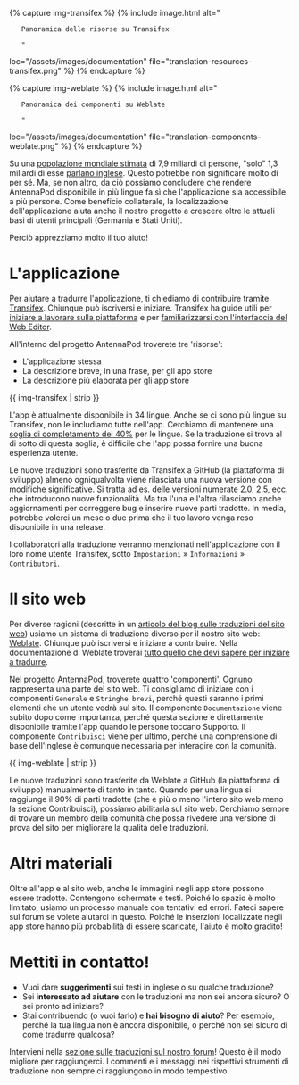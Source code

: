 {% capture img-transifex %} {% include image.html alt="

       Panoramica delle risorse su Transifex

       "

loc="/assets/images/documentation" file="translation-resources-transifex.png" %} {% endcapture %}

{% capture img-weblate %} {% include image.html alt="

       Panoramica dei componenti su Weblate

       "

loc="/assets/images/documentation" file="translation-components-weblate.png" %} {% endcapture %}

Su una [popolazione mondiale stimata](https://it.wikipedia.org/wiki/Popolazione_mondiale) di 7,9 miliardi di persone, "solo" 1,3 miliardi di esse [parlano inglese](https://www.ethnologue.com/guides/ethnologue200). Questo potrebbe non significare molto di per sé. Ma, se non altro, da ciò possiamo concludere che rendere AntennaPod disponibile in più lingue fa sì che l'applicazione sia accessibile a più persone. Come beneficio collaterale, la localizzazione dell'applicazione aiuta anche il nostro progetto a crescere oltre le attuali basi di utenti principali (Germania e Stati Uniti).

Perciò apprezziamo molto il tuo aiuto!

# L'applicazione

Per aiutare a tradurre l'applicazione, ti chiediamo di contribuire tramite [Transifex](https://www.transifex.com/antennapod/antennapod/). Chiunque può iscriversi e iniziare. Transifex ha guide utili per [iniziare a lavorare sulla piattaforma](https://docs.transifex.com/getting-started-1/translators) e per [familiarizzarsi con l'interfaccia del Web Editor](https://docs.transifex.com/translation/translating-with-the-web-editor).

All'interno del progetto AntennaPod troverete tre 'risorse':

- L'applicazione stessa
- La descrizione breve, in una frase, per gli app store
- La descrizione più elaborata per gli app store

{{ img-transifex | strip }}

L'app è attualmente disponibile in 34 lingue. Anche se ci sono più lingue su Transifex, non le includiamo tutte nell'app. Cerchiamo di mantenere una [soglia di completamento del 40%](https://github.com/AntennaPod/AntennaPod/pull/4112) per le lingue. Se la traduzione si trova al di sotto di questa soglia, è difficile che l'app possa fornire una buona esperienza utente.

Le nuove traduzioni sono trasferite da Transifex a GitHub (la piattaforma di sviluppo) almeno ogniqualvolta viene rilasciata una nuova versione con modifiche significative. Si tratta ad es. delle versioni numerate 2.0, 2.5, ecc. che introducono nuove funzionalità. Ma tra l'una e l'altra rilasciamo anche aggiornamenti per correggere bug e inserire nuove parti tradotte. In media, potrebbe volerci un mese o due prima che il tuo lavoro venga reso disponibile in una release.

I collaboratori alla traduzione verranno menzionati nell'applicazione con il loro nome utente Transifex, sotto `Impostazioni` » `Informazioni` » `Contributori`.

# Il sito web

Per diverse ragioni (descritte in un [articolo del blog sulle traduzioni del sito web](/blog/2022/01/website-translations)) usiamo un sistema di traduzione diverso per il nostro sito web: [Weblate](https://hosted.weblate.org/projects/antennapod/). Chiunque può iscriversi e iniziare a contribuire. Nella documentazione di Weblate troverai [tutto quello che devi sapere per iniziare a tradurre](https://docs.weblate.org/en/latest/user/translating.html).

Nel progetto AntennaPod, troverete quattro 'componenti'. Ognuno rappresenta una parte del sito web. Ti consigliamo di iniziare con i componenti `Generale` e `Stringhe brevi`, perché questi saranno i primi elementi che un utente vedrà sul sito. Il componente `Documentazione` viene subito dopo come importanza, perché questa sezione è direttamente disponibile tramite l'app quando le persone toccano Supporto. Il componente `Contribuisci` viene per ultimo, perché una comprensione di base dell'inglese è comunque necessaria per interagire con la comunità.

{{ img-weblate | strip }}

Le nuove traduzioni sono trasferite da Weblate a GitHub (la piattaforma di sviluppo) manualmente di tanto in tanto. Quando per una lingua si raggiunge il 90% di parti tradotte (che è più o meno l'intero sito web meno la sezione Contribuisci), possiamo abilitarla sul sito web. Cerchiamo sempre di trovare un membro della comunità che possa rivedere una versione di prova del sito per migliorare la qualità delle traduzioni.

# Altri materiali

Oltre all'app e al sito web, anche le immagini negli app store possono essere tradotte. Contengono schermate e testi. Poiché lo spazio è molto limitato, usiamo un processo manuale con tentativi ed errori. Fateci sapere sul forum se volete aiutarci in questo. Poiché le inserzioni localizzate negli app store hanno più probabilità di essere scaricate, l'aiuto è molto gradito!

# Mettiti in contatto!

* Vuoi dare **suggerimenti** sui testi in inglese o su qualche traduzione?
* Sei **interessato ad aiutare** con le traduzioni ma non sei ancora sicuro? O sei pronto ad iniziare?
* Stai contribuendo (o vuoi farlo) e **hai bisogno di aiuto**? Per esempio, perché la tua lingua non è ancora disponibile, o perché non sei sicuro di come tradurre qualcosa?

Intervieni nella [sezione sulle traduzioni sul nostro forum](https://forum.antennapod.org/c/translations/11)! Questo è il modo migliore per raggiungerci. I commenti e i messaggi nei rispettivi strumenti di traduzione non sempre ci raggiungono in modo tempestivo.
